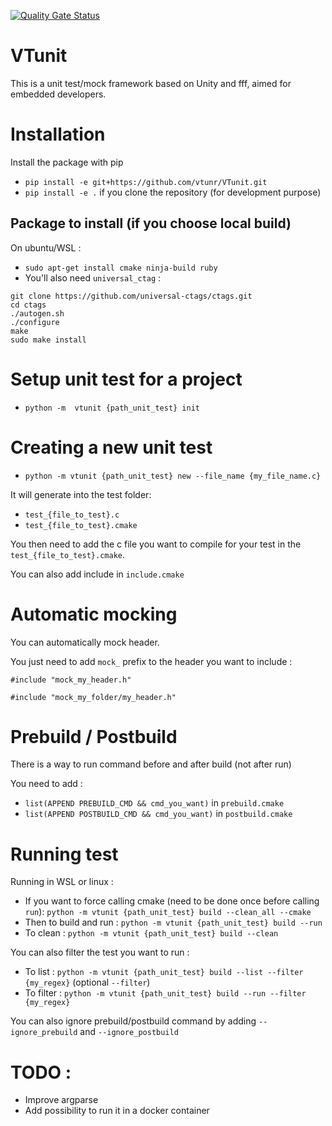 [![Quality Gate Status](https://sonarcloud.io/api/project_badges/measure?project=vtunr_VTunit&metric=alert_status)](https://sonarcloud.io/dashboard?id=vtunr_VTunit)

# VTunit

This is a unit test/mock framework based on Unity and fff, aimed for embedded developers.

# Installation 

Install the package with pip

* `pip install -e git+https://github.com/vtunr/VTunit.git`
* `pip install -e .` if you clone the repository (for development purpose)

## Package to install (if you choose local build)

On ubuntu/WSL :

* `sudo apt-get install cmake ninja-build ruby`
* You'll also need `universal_ctag` :
```
git clone https://github.com/universal-ctags/ctags.git
cd ctags
./autogen.sh 
./configure
make
sudo make install
``` 

# Setup unit test for a project

* `python -m  vtunit {path_unit_test} init`

# Creating a new unit test

* `python -m vtunit {path_unit_test} new --file_name {my_file_name.c}`

It will generate into the test folder:
* `test_{file_to_test}.c`
* `test_{file_to_test}.cmake`

You then need to add the c file you want to compile for your test in the `test_{file_to_test}.cmake`.

You can also add include in `include.cmake`

# Automatic mocking

You can automatically mock header.

You just need to add `mock_` prefix to the header you want to include :

`#include "mock_my_header.h"`

`#include "mock_my_folder/my_header.h"`

# Prebuild / Postbuild

There is a way to run command before and after build (not after run)

You need to add :

* `list(APPEND PREBUILD_CMD && cmd_you_want)` in `prebuild.cmake`
* `list(APPEND POSTBUILD_CMD && cmd_you_want)` in `postbuild.cmake`

# Running test

Running in WSL or linux : 

* If you want to force calling cmake (need to be done once before calling `run`): `python -m vtunit {path_unit_test} build --clean_all --cmake`
* Then to build and run : `python -m vtunit {path_unit_test} build --run`
* To clean : `python -m vtunit {path_unit_test} build --clean`

You can also filter the test you want to run :

* To list : `python -m vtunit {path_unit_test} build --list --filter {my_regex}` (optional `--filter`)
* To filter : `python -m vtunit {path_unit_test} build --run --filter {my_regex}`

You can also ignore prebuild/postbuild command by adding `--ignore_prebuild` and `--ignore_postbuild`

# TODO :

* Improve argparse
* Add possibility to run it in a docker container


